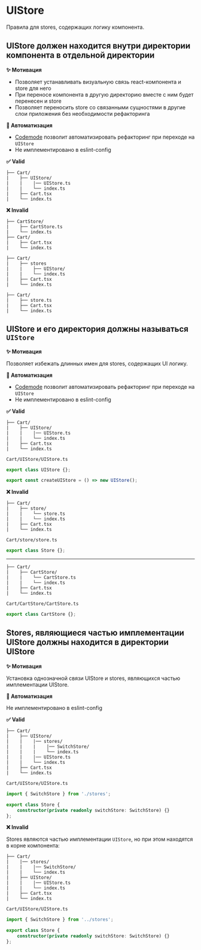 # UIStore

Правила для stores, содержащих логику компонента.

## UIStore должен находится внутри директории компонента в отдельной директории

**✨ Мотивация**

- Позволяет устанавливать визуальную связь react-компонента и store для него
- При переносе компонента в другую директорию вместе с ним будет перенесен и store
- Позволяет переносить store со связанными сущностями в другие слои приложения без необходимости рефакторинга

**🤖 Автоматизация**

- [Codemode](https://github.com/kaluga-astral/style-guide/tree/main/codemodes/UIStore/README.md) позволит автоматизировать рефакторинг при переходе на `UIStore`
- Не имплементировано в eslint-config

**✅ Valid**

```
├── Cart/
|    ├── UIStore/ 
|    |    |── UIStore.ts
|    |    └── index.ts
|    ├── Cart.tsx
|    └── index.ts
```

**❌ Invalid**

```
├── CartStore/
|    ├── CartStore.ts
|    └── index.ts
├── Cart/
|    ├── Cart.tsx
|    └── index.ts
```

```
├── Cart/
|    ├── stores
|    |    ├── UIStore/
|    |    └── index.ts
|    ├── Cart.tsx
|    └── index.ts
```

```
├── Cart/
|    ├── store.ts
|    ├── Cart.tsx
|    └── index.ts
```

## UIStore и его директория должны называться `UIStore`

**✨ Мотивация**

Позволяет избежать длинных имен для stores, содержащих UI логику.

**🤖 Автоматизация**

- [Codemode](https://github.com/kaluga-astral/style-guide/tree/main/codemodes/UIStore/README.md) позволит автоматизировать рефакторинг при переходе на `UIStore`
- Не имплементировано в eslint-config

**✅ Valid**

```
├── Cart/
|    ├── UIStore/ 
|    |    |── UIStore.ts
|    |    └── index.ts
|    ├── Cart.tsx
|    └── index.ts
```

```Cart/UIStore/UIStore.ts```
```ts
export class UIStore {};

export const createUIStore = () => new UIStore();
```

**❌ Invalid**

```
├── Cart/
|    ├── store/ 
|    |    └── store.ts
|    |    └── index.ts
|    ├── Cart.tsx
|    └── index.ts
```

```Cart/store/store.ts```
```ts
export class Store {};
```

---

```
├── Cart/
|    ├── CartStore/ 
|    |    └── CartStore.ts
|    |    └── index.ts
|    ├── Cart.tsx
|    └── index.ts
```

```Cart/CartStore/CartStore.ts```
```ts
export class CartStore {};
```

## Stores, являющиеся частью имплементации UIStore должны находится в директории UIStore

**✨ Мотивация**

Установка однозначной связи UIStore и stores, являющихся частью имплементации UIStore.

**🤖 Автоматизация**

Не имплементировано в eslint-config

**✅ Valid**

```
├── Cart/
|    ├── UIStore/ 
|    |    |── stores/
|    |    |    |── SwitchStore/
|    |    |    └── index.ts
|    |    |── UIStore.ts
|    |    └── index.ts
|    ├── Cart.tsx
|    └── index.ts
```

```Cart/UIStore/UIStore.ts```
```ts
import { SwitchStore } from './stores';

export class Store {
    constructor(private readonly switchStore: SwitchStore) {}
};
```

**❌ Invalid**

Stores являются частью имплементации `UIStore`, но при этом находятся в корне компонента:

```
├── Cart/
|    |── stores/
|    |    |── SwitchStore/
|    |    └── index.ts
|    ├── UIStore/ 
|    |    |── UIStore.ts
|    |    └── index.ts
|    ├── Cart.tsx
|    └── index.ts
```

```Cart/UIStore/UIStore.ts```
```ts
import { SwitchStore } from '../stores';

export class Store {
    constructor(private readonly switchStore: SwitchStore) {}
};
```
